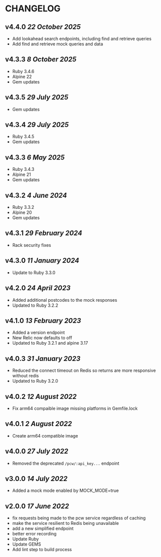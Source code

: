 # CHANGELOG

## v4.4.0 _22 October 2025_

- Add lookahead search endpoints, including find and retrieve queries
- Add find and retrieve mock queries and data

## v4.3.3 _8 October 2025_

- Ruby 3.4.6
- Alpine 22
- Gem updates

## v4.3.5 _29 July 2025_

- Gem updates

## v4.3.4 _29 July 2025_

- Ruby 3.4.5
- Gem updates

## v4.3.3 _6 May 2025_

- Ruby 3.4.3
- Alpine 21
- Gem updates

## v4.3.2 _4 June 2024_

- Ruby 3.3.2
- Alpine 20
- Gem updates

## v4.3.1 _29 February 2024_

- Rack security fixes

## v4.3.0 _11 January 2024_

- Update to Ruby 3.3.0

## v4.2.0 _24 April 2023_

- Added additional postcodes to the mock responses
- Updated to Ruby 3.2.2

## v4.1.0 _13 February 2023_

- Added a version endpoint
- New Relic now defaults to off
- Updated to Ruby 3.2.1 and alpine 3.17

## v4.0.3 _31 January 2023_

- Reduced the connect timeout on Redis so returns are more responsive without redis
- Updated to Ruby 3.2.0

## v4.0.2 _12 August 2022_

- Fix arm64 compaible image missing platforms in Gemfile.lock

## v4.0.1 _2 August 2022_

- Create arm64 compatible image

## v4.0.0 _27 July 2022_

- Removed the deprecated `/pcw/:api_key...` endpoint

## v3.0.0 _14 July 2022_

- Added a mock mode enabled by MOCK_MODE=true

## v2.0.0 _17 June 2022_

- fix requests being made to the pcw service regardless of caching
- make the service resilient to Redis being unavailable
- add a new simplified endpoint
- better error recording
- Update Ruby
- Update GEMS
- Add lint step to build process
